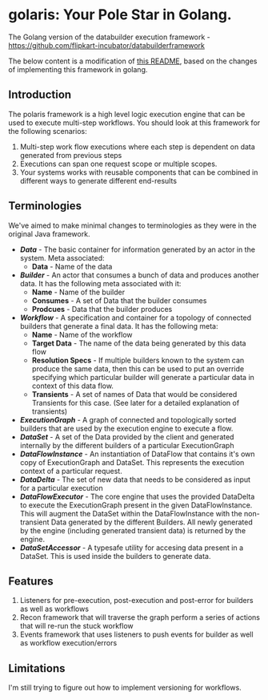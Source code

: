 # golaris: Your Pole Star in Golang.

The Golang version of the databuilder execution framework - https://github.com/flipkart-incubator/databuilderframework

The below content is a modification of <a href="https://github.com/flipkart-incubator/databuilderframework/blob/master/README.md">this README</a>, based on the changes of implementing this framework in golang.

## Introduction

The polaris framework is a high level logic execution engine that can be used to execute multi-step workflows. You should look at this framework for the following scenarios:

1. Multi-step work flow executions where each step is dependent on data generated from previous steps
2. Executions can span one request scope or multiple scopes.
3. Your systems works with reusable components that can be combined in different ways to generate different end-results

## Terminologies

We've aimed to make minimal changes to terminologies as they were in the original Java framework.

* _**Data**_ - The basic container for information generated by an actor in the system. Meta associated:
    * **Data** - Name of the data
* _**Builder**_ - An actor that consumes a bunch of data and produces another data. It has the following meta associated with it:
    * **Name** - Name of the builder
    * **Consumes** - A set of Data that the builder consumes
    * **Prodcues** - Data that the builder produces
* _**Workflow**_ - A specification and container for a topology of connected builders that generate a final data. It has the following meta:
    * **Name** - Name of the workflow
    * **Target Data** - The name of the data being generated by this data flow
    * **Resolution Specs** - If multiple builders known to the system can produce the same data, then this can be used to put an override specifying which particular builder will generate a particular data in context of this data flow.
    * **Transients** - A set of names of Data that would be considered Transients for this case. (See later for a detailed explanation of transients)
* _**ExecutionGraph**_ - A graph of connected and topologically sorted builders that are used by the execution engine to execute a flow. 
* _**DataSet**_ - A set of the Data provided by the client and generated internally by the different builders of a particular ExecutionGraph
* _**DataFlowInstance**_ - An instantiation of DataFlow that contains it's own copy of ExecutionGraph and DataSet. This represents the execution context of a particular request.
* _**DataDelta**_ - The set of new data that needs to be considered as input for a particular execution
* _**DataFlowExecutor**_ - The core engine that uses the provided DataDelta to execute the ExecutionGraph present in the given DataFlowInstance. This will augment the DataSet within the DataFlowInstance with the non-transient Data generated by the different Builders. All newly generated by the engine (including generated transient data) is returned by the engine.
* _**DataSetAccessor**_ - A typesafe utility for accesing data present in a DataSet. This is used inside the builders to generate data.


## Features
1. Listeners for pre-execution, post-execution and post-error for builders as well as workflows
2. Recon framework that will traverse the graph perform a series of actions that will re-run the stuck workflow
3. Events framework that uses listeners to push events for builder as well as workflow execution/errors

## Limitations
I'm still trying to figure out how to implement versioning for workflows.